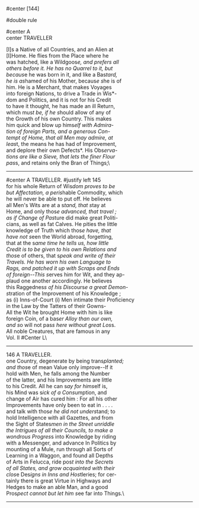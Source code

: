 #center [144]

#double rule

#center A\
center TRAVELLER

[I]s a Native of all Countries, and an Alien at\
[I]Home.  He flies from the Place where he\
was hatched, like a Wildgoos*e, and prefers all\
others before it.  He has no Quarrel to it, but\
becaus*e he was born in it, and like a Bas*tard,\
he is as*hamed of his Mother, becaus*e s*he is of\
him. He is a Merchant, that makes Voyages\
into foreign Nations, to drive a Trade in Wis*-\
dom and Politics, and it is not for his Credit\
to have it thought, he has made an ill Return,\
which mus*t be, if he s*hould allow of any of\
the Growth of his own Country.  This makes\
him quick and blow up hims*elf with Admira-\
tion of foreign Parts, and a generous Con-\
tempt of Home, that all Men may admire, at\
leas*t, the means he has had of Improvement,\
and deplore their own Defects*. His Obs*erva-\
tions are like a Sieve, that lets the finer Flour\
pas*s, and retains only the Bran of Things;\


---


#center A TRAVELLER. #justify left 145\
for his whole Return of Wis*dom proves to be\
but Affectation, a peris*hable Commodity, which\
he will never be able to put off. He believes\
all Men's Wits are at a s*tand, that s*tay at\
Home, and only thos*e advanced, that travel ;\
as if Change of Pas*ture did make great Politi-\
cians, as well as fat Calves. He pities the little\
knowledge of Truth which thos*e have, that\
have not s*een the World abroad, forgetting,\
that at the s*ame time he tells us, how little\
Credit is to be given to his own Relations and\
thos*e of others, that s*peak and write of their\
Travels. He has worn his own Language to\
Rags, and patched it up with Scraps and Ends\
of foreign--This s*erves him for Wit, and they ap-\
plaud one another accordingly. He believes\
this Raggednes*s of his Dis*cours*e a great Demon-\
s*tration of the Improvement of his Knowledge ;\
as (i) Inns-of-Court (i) Men intimate their Proficiency\
in the Law by the Tatters of their Gowns-\
All the Wit he brought Home with him is like\
foreign Coin, of a bas*er Alloy than our own,\
and s*o will not pas*s here without great Los*s.\
All noble Creatures, that are famous in any\
  Vol. II #Center L\


---


146 A TRAVELLER.\
one Country, degenerate by being trans*planted;\
and thos*e of mean Value only improve--If it\
hold with Men, he falls among the Number\
of the latter, and his Improvements are little\
to his Credit. All he can s*ay for hims*elf is,\
his Mind was s*ick of a Cons*umption, and\
change of Air has cured him : For all his other\
Improvements have only been to eat in . . . .\
and talk with thos*e he did not unders*tand; to\
hold Intelligence with all Gazettes, and from\
the Sight of States*men in the Street unriddle\
the Intrigues of all their Councils, to make a\
wondrous Progres*s into Knowledge by riding\
with a Mes*s*enger, and advance In Politics by\
mounting of a Mule, run through all Sorts of\
Learning in a Waggon, and found all Depths\
of Arts in Felucca, ride pos*t into the Secrets\
of all States, and grow acquainted with their\
clos*e Des*igns in Inns and Hos*tleries; for cer-\
tainly there is great Virtue in Highways and\
Hedges to make an able Man, and a good\
Pros*pect cannot but let him s*ee far into Things.\


---



